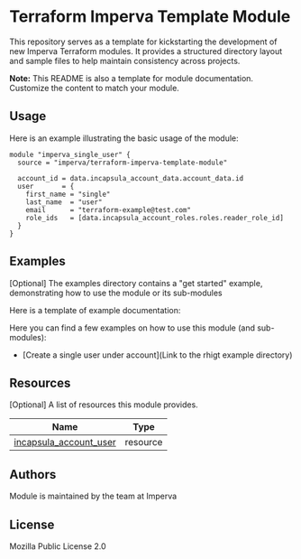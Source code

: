# Terraform Imperva Template Module


This repository serves as a template for kickstarting the development of new Imperva Terraform modules. It provides a structured directory layout and sample files to help maintain consistency across projects.

**Note:** This README is also a template for module documentation. Customize the content to match your module.


## Usage

Here is an example illustrating the basic usage of the module:
  

```hcl
module "imperva_single_user" {
  source = "imperva/terraform-imperva-template-module"

  account_id = data.incapsula_account_data.account_data.id
  user       = {
    first_name = "single"
    last_name  = "user"
    email      = "terraform-example@test.com"
    role_ids   = [data.incapsula_account_roles.roles.reader_role_id]
  }
}
```

## Examples

[Optional] The examples directory contains a "get started" example, demonstrating how to use the module or its sub-modules

Here is a template of example documentation:

Here you can find a few examples on how to use this module (and sub-modules):

- [Create a single user under account](Link to the rhigt example directory)


## Resources

[Optional] A list of resources this module provides.

| Name | Type |
|------|------|
| [incapsula_account_user](https://registry.terraform.io/providers/imperva/incapsula/latest/docs/resources/account_user) | resource |

## Authors

Module is maintained by the team at Imperva

## License

Mozilla Public License 2.0
